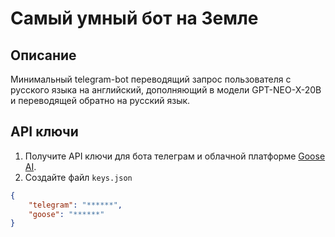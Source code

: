 # Самый умный бот на Земле

## Описание

Минимальный telegram-bot переводящий запрос пользователя с русского языка на английский, дополняющий в модели GPT-NEO-X-20B и переводящей обратно на русский язык.

## API ключи

1. Получите API ключи для бота телеграм и облачной платформе [Goose AI](https://goose.ai/). 
2. Создайте файл `keys.json`

```json
{
    "telegram": "******",
    "goose": "******"
}
```